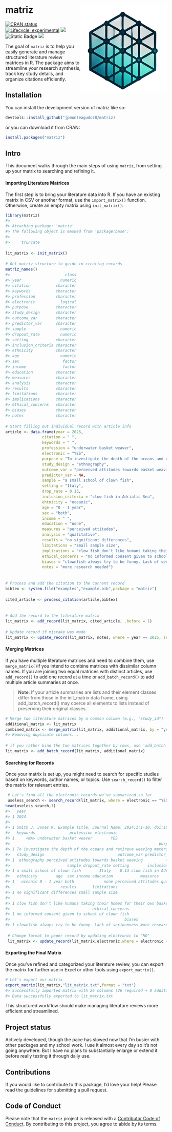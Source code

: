 
<!-- README.md is generated from README.Rmd. Please edit that file -->

# matriz <img src="man/figures/logo.png" align="right" height="275"/>

<!-- badges: start -->

[![CRAN
status](https://www.r-pkg.org/badges/version/matriz)](https://CRAN.R-project.org/package=matriz)
[![Lifecycle:
experimental](https://img.shields.io/badge/lifecycle-experimental-orange.svg)](https://lifecycle.r-lib.org/articles/stages.html#experimental)
[![](https://codecov.io/gh/jpmonteagudo28/matriz/branch/master/graph/badge.svg)](https://app.codecov.io/gh/jpmonteagudo28/matriz)
![Static Badge](https://img.shields.io/badge/epi-research-%2384B4BF)
[![](https://cranlogs.r-pkg.org/badges/matriz)](https://cran.r-project.org/package=matriz)
<!-- badges: end -->

The goal of `matriz` is to help you easily generate and manage
structured literature review matrices in R. The package aims to
streamline your research synthesis, track key study details, and
organize citations efficiently.

## Installation

You can install the development version of matriz like so:

``` r
devtools::install_github("jpmonteagudo28/matriz)
```

or you can download it from CRAN:

``` r
install.packages("matriz")
```

## Intro

This document walks through the main steps of using `matriz`, from
setting up your matrix to searching and refining it.

#### Importing Literature Matrices

The first step is to bring your literature data into R. If you have an
existing matrix in CSV or another format, use the `import_matrix()`
function. Otherwise, create an empty matrix using `init_matrix()`:

``` r
library(matriz)
#> 
#> Attaching package: 'matriz'
#> The following object is masked from 'package:base':
#> 
#>     truncate

lit_matrix <- init_matrix()

# Get matriz structure to guide in creating records
matriz_names()
#>                        class
#> year                 numeric
#> citation           character
#> keywords           character
#> profession         character
#> electronic           logical
#> purpose            character
#> study_design       character
#> outcome_var        character
#> predictor_var      character
#> sample               numeric
#> dropout_rate         numeric
#> setting            character
#> inclusion_criteria character
#> ethnicity          character
#> age                  numeric
#> sex                   factor
#> income                factor
#> education          character
#> measures           character
#> analysis           character
#> results            character
#> limitations        character
#> implications       character
#> ethical_concerns   character
#> biases             character
#> notes              character

# Start filling out individual record with article info
article <- data.frame(year = 2025,
                citation = " ",
                keywords = " ",
                profession = "underwater basket weaver",
                electronic = "YES",
                purpose = "To investigate the depth of the oceans and retireve weaving materials",
                study_design = "ethnography", 
                outcome_var = "perceived attitudes towards basket weaving",
                predictor_var = NA, 
                sample = "a small school of clown fish", 
                setting = "Italy",
                drop_rate = 0.13, 
                inclusion_criteria = "clow fish in Adriatic Sea", 
                ehtnicity = "oceanic", 
                age = "0 - 1 year",
                sex = "both",
                income = " ",
                education = "none",
                measures = "perceived attitudes",
                analysis = "qualitative", 
                results = "no significant differences",
                limitations = "small sample size", 
                implications = "clow fish don't like humans taking their homes for their own basket weaving endeavors",
                ethical_concerns = "no informed consent given to school of clown fish",
                biases = "clownfish always try to be funny. Lack of seriounness",
                notes = "more research needed")


# Process and add the citation to the current record
bibtex <- system.file("examples","example.bib",package = "matriz")

cited_article <- process_citation(article,bibtex)


# Add the record to the literature matrix
lit_matrix <- add_record(lit_matrix, cited_article, .before = 1)

# Update record if mistake was made
lit_matrix <- update_record(lit_matrix, notes, where = year == 2025, set_to = "actually, the clow fish don't want us to come back.")
```

#### Merging Matrices

If you have multiple literature matrices and need to combine them, use
`merge_matrix()`if you intend to combine matrices with dissimilar column
names. If you are joining two equal matrices with distinct articles, use
`add_record()` to add one record at a time or `add_batch_record()` to
add multiple article summaries at once.

> **Note**: If your article summaries are lists and their element
> classes differ from those in the init_matrix data frame, using
> add_batch_record() may coerce all elements to lists instead of
> preserving their original classes.

``` r
# Merge two literature matrices by a common column (e.g., "study_id")
additional_matrix <- lit_matrix
combined_matrix <- merge_matrix(lit_matrix, additional_matrix, by = "year", all = TRUE)
#> Removing duplicate columns...

# if you rather bind the two matrices together by rows, use 'add_batch_record()'
lit_matrix <- add_batch_record(lit_matrix, additional_matrix)
```

#### Searching for Records

Once your matrix is set up, you might need to search for specific
studies based on keywords, author names, or topics. Use
`search_record()` to filter the matrix for relevant entries.

``` r
 # Let's find all the electronic records we've summarized so far
 useless_search <- search_record(lit_matrix, where = electronic == "YES")
head(useless_search,1)
#>   year
#> 1 2024
#>                                                                          citation
#> 1 Smith J, Jones K. Example Title. Journal Name. 2024;1:1-10. doi:10.1234/example
#>   keywords               profession electronic
#> 1     <NA> underwater basket weaver        YES
#>                                                                 purpose
#> 1 To investigate the depth of the oceans and retireve weaving materials
#>   study_design                                outcome_var predictor_var
#> 1  ethnography perceived attitudes towards basket weaving          <NA>
#>                         sample dropout_rate setting        inclusion_criteria
#> 1 a small school of clown fish        Italy    0.13 clow fish in Adriatic Sea
#>   ethnicity        age  sex income education            measures    analysis
#> 1   oceanic 0 - 1 year both             none perceived attitudes qualitative
#>                      results       limitations
#> 1 no significant differences small sample size
#>                                                                            implications
#> 1 clow fish don't like humans taking their homes for their own basket weaving endeavors
#>                                    ethical_concerns
#> 1 no informed consent given to school of clown fish
#>                                                  biases                notes
#> 1 clownfish always try to be funny. Lack of seriounness more research needed

 # Change format to paper record by updating electronic to "NO"
 lit_matrix <- update_record(lit_matrix,electronic,where = electronic == "YES", set_to = "NO")
```

#### Exporting the Final Matrix

Once you’ve refined and categorized your literature review, you can
export the matrix for further use in Excel or other tools using
`export_matrix()`.

``` r
# Let's export our matrix
export_matrix(lit_matrix,"lit_matrix.txt",format = "txt")
#> Successfully imported matrix with 26 columns (26 required + 0 additional).
#> Data successfully exported to lit_matrix.txt
```

This structured workflow should make managing literature reviews more
efficient and streamlined.

## Project status

Actively developed, though the pace has slowed now that I’m busier with
other packages and my school work. I use it almost every day so it’s not
going anywhere. But I have no plans to substantially enlarge or extend
it before really testing it through daily use.

## Contributions

If you would like to contribute to this package, I’d love your help!
Please read the guidelines for submitting a pull request.

## Code of Conduct

Please note that the `matriz` project is released with a [Contributor
Code of Conduct](https://matriz.jpmonteagudo.com/CODE_OF_CONDUCT.html).
By contributing to this project, you agree to abide by its terms.
